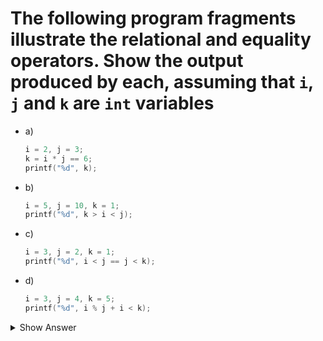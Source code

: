 # The following program fragments illustrate the relational and equality operators. Show the output produced by each, assuming that `i`, `j` and `k` are `int` variables

- a)

    ```c
    i = 2, j = 3;
    k = i * j == 6;
    printf("%d", k);
    ```

- b)

    ```c
    i = 5, j = 10, k = 1;
    printf("%d", k > i < j);
    ```

- c)

    ```c
    i = 3, j = 2, k = 1;
    printf("%d", i < j == j < k);
    ```

- d)

    ```c
    i = 3, j = 4, k = 5;
    printf("%d", i % j + i < k);
    ```

<details>
<summary>Show Answer</summary>

- a) `1`
- b) `1`
- c) `1`
- d) `0`

</details>
